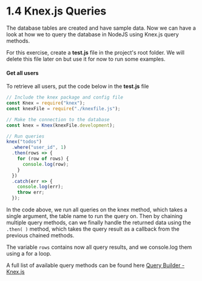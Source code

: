# 1.4 Knex.js Queries
The database tables are created and have sample data. Now we can have a look at how we to query the database in NodeJS using Knex.js query methods.

For this exercise, create a **test.js** file in the project's root folder. We will delete this file later on but use it for now to run some examples.

#### Get all users
To retrieve all users, put the code below in the **test.js** file
```js
// Include the knex package and config file
const Knex = require("knex");
const knexFile = require("./knexfile.js");

// Make the connection to the database
const knex = Knex(knexFile.development);

// Run queries
knex("todos")
  .where("user_id", 1)
  .then(rows => {
    for (row of rows) {
      console.log(row);
    }
  })
  .catch(err => {
    console.log(err);
    throw err;
  });
```
In the code above, we run all queries on the knex method, which takes a single argument, the table name to run the query on.
Then by chaining multiple query methods, can we finally handle the returned data using the `.then( )` method, which takes the query result as a callback from the previous chained methods.

The variable `rows` contains now all query results, and we console.log them using a for a loop.

A full list of available query methods can be found here [Query Builder - Knex.js](http://knexjs.org/#Builder)